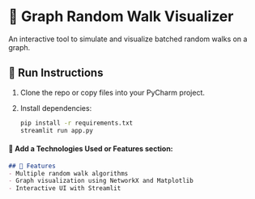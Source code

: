 # 🎯 Graph Random Walk Visualizer

An interactive tool to simulate and visualize batched random walks on a graph.

## 🚀 Run Instructions

1. Clone the repo or copy files into your PyCharm project.
2. Install dependencies:

    ```bash
   pip install -r requirements.txt
   streamlit run app.py

#### 🔹 Add a **Technologies Used** or **Features** section:
```md
## 🔧 Features
- Multiple random walk algorithms
- Graph visualization using NetworkX and Matplotlib
- Interactive UI with Streamlit
